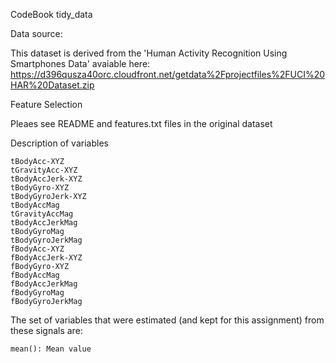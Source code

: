CodeBook tidy_data

Data source:

This dataset is derived from the 'Human Activity Recognition Using Smartphones Data'  avaiable here: https://d396qusza40orc.cloudfront.net/getdata%2Fprojectfiles%2FUCI%20HAR%20Dataset.zip 

Feature Selection

Pleaes see README and features.txt files in the original dataset


Description of variables

    tBodyAcc-XYZ
    tGravityAcc-XYZ
    tBodyAccJerk-XYZ
    tBodyGyro-XYZ
    tBodyGyroJerk-XYZ
    tBodyAccMag
    tGravityAccMag
    tBodyAccJerkMag
    tBodyGyroMag
    tBodyGyroJerkMag
    fBodyAcc-XYZ
    fBodyAccJerk-XYZ
    fBodyGyro-XYZ
    fBodyAccMag
    fBodyAccJerkMag
    fBodyGyroMag
    fBodyGyroJerkMag

The set of variables that were estimated (and kept for this assignment) from these signals are:

    mean(): Mean value
   
